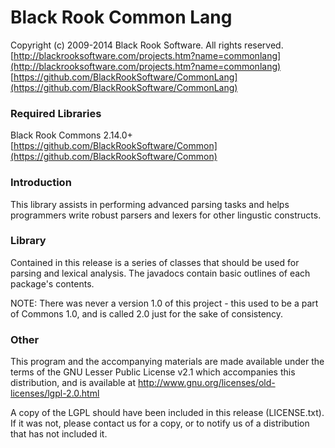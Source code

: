 # Black Rook Common Lang

Copyright (c) 2009-2014 Black Rook Software. All rights reserved.  
[http://blackrooksoftware.com/projects.htm?name=commonlang](http://blackrooksoftware.com/projects.htm?name=commonlang)  
[https://github.com/BlackRookSoftware/CommonLang](https://github.com/BlackRookSoftware/CommonLang)

### Required Libraries

Black Rook Commons 2.14.0+  
[https://github.com/BlackRookSoftware/Common](https://github.com/BlackRookSoftware/Common)

### Introduction

This library assists in performing advanced parsing tasks and helps programmers
write robust parsers and lexers for other lingustic constructs.

### Library

Contained in this release is a series of classes that should be used for
parsing and lexical analysis. The javadocs contain basic outlines of each
package's contents.

NOTE: There was never a version 1.0 of this project - this used to be a part of
Commons 1.0, and is called 2.0 just for the sake of consistency.

### Other

This program and the accompanying materials
are made available under the terms of the GNU Lesser Public License v2.1
which accompanies this distribution, and is available at
http://www.gnu.org/licenses/old-licenses/lgpl-2.0.html

A copy of the LGPL should have been included in this release (LICENSE.txt).
If it was not, please contact us for a copy, or to notify us of a distribution
that has not included it. 
